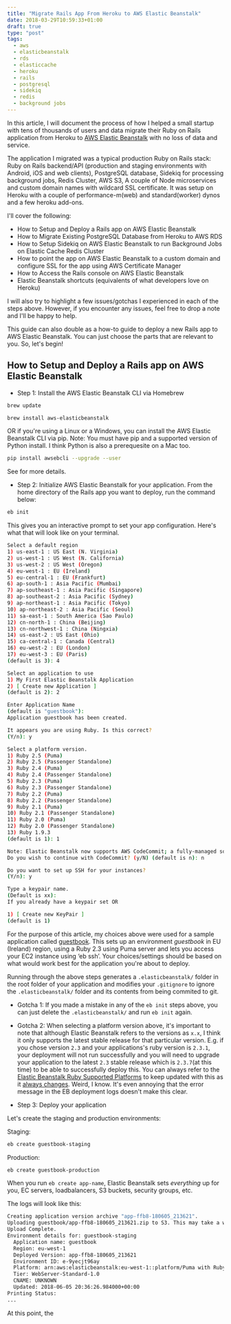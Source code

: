 ```yaml
---
title: "Migrate Rails App From Heroku to AWS Elastic Beanstalk"
date: 2018-03-29T10:59:33+01:00
draft: true
type: "post"
tags:
  - aws
  - elasticbeanstalk
  - rds
  - elasticcache
  - heroku
  - rails
  - postgresql
  - sidekiq
  - redis
  - background jobs
---
```


In this article, I will document the process of how I helped a small startup with tens of thousands of users and data migrate their Ruby on Rails application from Heroku to [AWS Elastic Beanstalk](https://aws.amazon.com/elasticbeanstalk/) with no loss of data and service.

The application I migrated was a typical production Ruby on Rails stack: Ruby on Rails backend/API (production and staging environments with Android, iOS and web clients), PostgreSQL database, Sidekiq for processing background jobs, Redis Cluster, AWS S3, A couple of Node microservices and custom domain names with wildcard SSL certificate. It was setup on Heroku with a couple of performance-m(web) and standard(worker) dynos and a few heroku add-ons.

I'll cover the following:

  - How to Setup and Deploy a Rails app on AWS Elastic Beanstalk
  - How to Migrate Existing PostgreSQL Database from Heroku to AWS RDS
  - How to Setup Sidekiq on AWS Elastic Beanstalk to run Background Jobs on Elastic Cache Redis Cluster
  - How to point the app on AWS Elastic Beanstalk to a custom domain and configure SSL for the app using AWS Certificate Manager
  - How to Access the Rails console on AWS Elastic Beanstalk
  - Elastic Beanstalk shortcuts (equivalents of what developers love on Heroku)

I will also try to highlight a few issues/gotchas I experienced in each of the steps above. However, if you encounter any issues, feel free to drop a note and I'll be happy to help.

This guide can also double as a how-to guide to deploy a new Rails app to AWS Elastic Beanstalk. You can just choose the parts that are relevant to you. So, let's begin!

## How to Setup and Deploy a Rails app on AWS Elastic Beanstalk

- Step 1: Install the AWS Elastic Beanstalk CLI via Homebrew

```bash
brew update

brew install aws-elasticbeanstalk
```
OR if you're using a Linux or a Windows, you can install the AWS Elastic Beanstalk CLI via pip. Note: You must have pip and a supported version of Python install. I think Python is also a prerequesite on a Mac too.

```bash
pip install awsebcli --upgrade --user
```

See [](https://docs.aws.amazon.com/elasticbeanstalk/latest/dg/eb-cli3-install.html) for more details.

- Step 2: Initialize AWS Elastic Beanstalk for your application.
From the home directory of the Rails app you want to deploy, run the command below:

```bash
eb init

```

This gives you an interactive prompt to set your app configuration. Here's what that will look like on your terminal.

```bash
Select a default region
1) us-east-1 : US East (N. Virginia)
2) us-west-1 : US West (N. California)
3) us-west-2 : US West (Oregon)
4) eu-west-1 : EU (Ireland)
5) eu-central-1 : EU (Frankfurt)
6) ap-south-1 : Asia Pacific (Mumbai)
7) ap-southeast-1 : Asia Pacific (Singapore)
8) ap-southeast-2 : Asia Pacific (Sydney)
9) ap-northeast-1 : Asia Pacific (Tokyo)
10) ap-northeast-2 : Asia Pacific (Seoul)
11) sa-east-1 : South America (Sao Paulo)
12) cn-north-1 : China (Beijing)
13) cn-northwest-1 : China (Ningxia)
14) us-east-2 : US East (Ohio)
15) ca-central-1 : Canada (Central)
16) eu-west-2 : EU (London)
17) eu-west-3 : EU (Paris)
(default is 3): 4

Select an application to use
1) My First Elastic Beanstalk Application
2) [ Create new Application ]
(default is 2): 2

Enter Application Name
(default is "guestbook"):
Application guestbook has been created.

It appears you are using Ruby. Is this correct?
(Y/n): y

Select a platform version.
1) Ruby 2.5 (Puma)
2) Ruby 2.5 (Passenger Standalone)
3) Ruby 2.4 (Puma)
4) Ruby 2.4 (Passenger Standalone)
5) Ruby 2.3 (Puma)
6) Ruby 2.3 (Passenger Standalone)
7) Ruby 2.2 (Puma)
8) Ruby 2.2 (Passenger Standalone)
9) Ruby 2.1 (Puma)
10) Ruby 2.1 (Passenger Standalone)
11) Ruby 2.0 (Puma)
12) Ruby 2.0 (Passenger Standalone)
13) Ruby 1.9.3
(default is 1): 1

Note: Elastic Beanstalk now supports AWS CodeCommit; a fully-managed source control service. To learn more, see Docs: https://aws.amazon.com/codecommit/
Do you wish to continue with CodeCommit? (y/N) (default is n): n

Do you want to set up SSH for your instances?
(Y/n): y

Type a keypair name.
(Default is xx):
If you already have a keypair set OR

1) [ Create new KeyPair ]
(default is 1)
```

For the purpose of this article, my choices above were used for a sample application called [guestbook](). This sets up an environment _guestbook_ in EU (Ireland) region, using a Ruby 2.3 using Puma server and lets you access your EC2 instance using ‘eb ssh’. Your choices/settings should be based on what would work best for the application you're about to deploy.

Running through the above steps generates a `.elasticbeanstalk/` folder in the root folder of your application and modifies your `.gitignore` to ignore the `.elasticbeanstalk/` folder and its contents from being commited to git.

* Gotcha 1: If you made a mistake in any of the `eb init` steps above, you can just delete the `.elasticbeanstalk/` and run `eb init` again.

* Gotcha 2: When selecting a platform version above, it's important to note that although Elastic Beanstalk refers to the versions as `x.x`, I think it only supports the latest stable release for that particular version. E.g. if you chose version `2.3` and  your applications's ruby version is `2.3.1`, your deployment will not run successfully and you will need to upgrade your application to the latest `2.3` stable release which is `2.3.7`(at this time) to be able to successfully deploy this. You can always refer to the [Elastic Beanstalk Ruby Supported Platforms](https://docs.aws.amazon.com/elasticbeanstalk/latest/dg/concepts.platforms.html#concepts.platforms.ruby) to keep updated with this as it [always changes](https://docs.aws.amazon.com/elasticbeanstalk/latest/dg/platform-history-ruby.html). Weird, I know. It's even annoying that the error message in the EB deployment logs doesn't make this clear.

- Step 3: Deploy your application

Let's create the staging and production environments:

Staging:

```bash
eb create guestbook-staging
```

Production:

```bash
eb create guestbook-production
```

When you run `eb create app-name`, Elastic Beanstalk sets *everything* up for you, EC servers, loadbalancers, S3 buckets, security groups, etc.

The logs will look like this:

```bash
Creating application version archive "app-ffb8-180605_213621".
Uploading guestbook/app-ffb8-180605_213621.zip to S3. This may take a while.
Upload Complete.
Environment details for: guestbook-staging
  Application name: guestbook
  Region: eu-west-1
  Deployed Version: app-ffb8-180605_213621
  Environment ID: e-9yecjt96ay
  Platform: arn:aws:elasticbeanstalk:eu-west-1::platform/Puma with Ruby 2.5 running on 64bit Amazon Linux/2.8.0
  Tier: WebServer-Standard-1.0
  CNAME: UNKNOWN
  Updated: 2018-06-05 20:36:26.984000+00:00
Printing Status:
...
```

At this point, the






